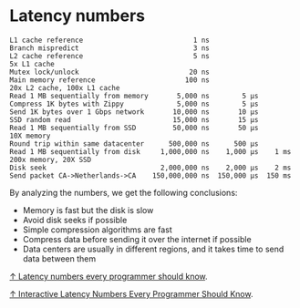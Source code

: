 # Latency numbers

```text
L1 cache reference                           1 ns
Branch mispredict                            3 ns
L2 cache reference                           5 ns                      5x L1 cache
Mutex lock/unlock                           20 ns
Main memory reference                      100 ns                      20x L2 cache, 100x L1 cache
Read 1 MB sequentially from memory       5,000 ns        5 μs
Compress 1K bytes with Zippy             5,000 ns        5 μs
Send 1K bytes over 1 Gbps network       10,000 ns       10 μs
SSD random read                         15,000 ns       15 μs
Read 1 MB sequentially from SSD         50,000 ns       50 μs          10X memory
Round trip within same datacenter      500,000 ns      500 μs
Read 1 MB sequentially from disk     1,000,000 ns    1,000 μs    1 ms  200x memory, 20X SSD
Disk seek                            2,000,000 ns    2,000 μs    2 ms
Send packet CA->Netherlands->CA    150,000,000 ns  150,000 μs  150 ms
```

By analyzing the numbers, we get the following conclusions:

- Memory is fast but the disk is slow
- Avoid disk seeks if possible
- Simple compression algorithms are fast
- Compress data before sending it over the internet if possible
- Data centers are usually in different regions, and it takes time to send data between them

[↑ Latency numbers every programmer should know](https://gist.github.com/hellerbarde/2843375).

[↑ Interactive Latency Numbers Every Programmer Should Know](https://colin-scott.github.io/personal_website/research/interactive_latency.html).
